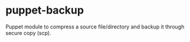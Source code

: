 # puppet-backup

Puppet module to compress a source file/directory and backup it through secure copy (scp).
